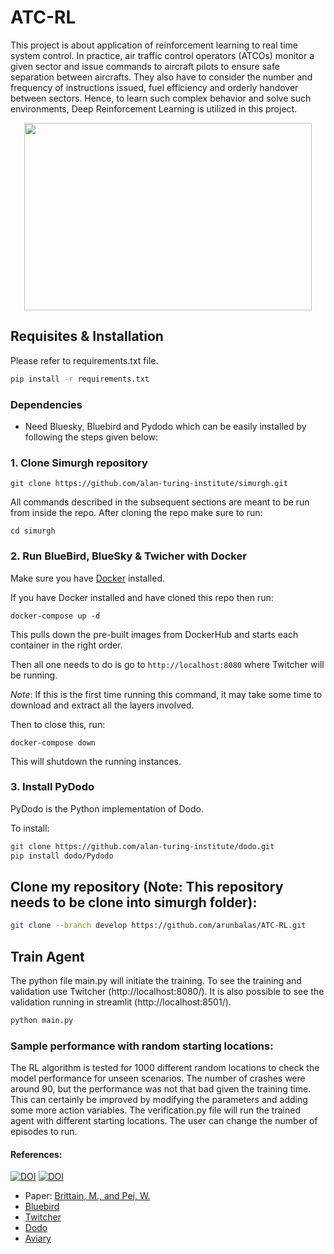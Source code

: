 # ATC-RL
This project is about application of reinforcement learning to real time system control. In practice, air traffic control operators (ATCOs) monitor a given sector and issue commands to aircraft pilots to ensure safe separation between aircrafts. They also have to consider the number and frequency of instructions issued, fuel efficiency and orderly handover between sectors. Hence, to learn such complex behavior and solve such environments, Deep Reinforcement Learning is utilized in this project.

<p align="center">
  <img width="460" height="300" src="https://github.com/arunbalas/ATC-RL/blob/develop/Final%20Gif.gif">
</p>


## Requisites & Installation

Please refer to requirements.txt file.

```bash
pip install -r requirements.txt
```


### Dependencies

- Need Bluesky, Bluebird and Pydodo which can be easily installed by following the steps given below:

### 1. Clone Simurgh repository


```{bash}
git clone https://github.com/alan-turing-institute/simurgh.git
```

All commands described in the subsequent sections are meant to be run from inside the repo. After cloning the repo make sure to run:

```{bash}
cd simurgh
```

### 2. Run BlueBird, BlueSky & Twicher with Docker

Make sure you have [Docker](https://www.docker.com/get-started) installed.

If you have Docker installed and have cloned this repo then run:

```{bash}
docker-compose up -d
```

This pulls down the pre-built images from DockerHub and
starts each container in the right order.

Then all one needs to do is go to
`http://localhost:8080` where Twitcher will be running.

_Note_: If this is the first time running this command, it may take some time to
download and extract all the layers involved.

Then to close this, run:

```
docker-compose down
```

This will shutdown the running instances.

### 3. Install PyDodo

PyDodo is the Python implementation of Dodo.

To install:

```bash
git clone https://github.com/alan-turing-institute/dodo.git
pip install dodo/Pydodo
```

## Clone my repository (Note: This repository needs to be clone into simurgh folder):
```bash
git clone --branch develop https://github.com/arunbalas/ATC-RL.git
```

## Train Agent
The python file main.py will initiate the training. To see the training and validation use Twitcher (http://localhost:8080/). It is also possible to see the validation running in streamlit (http://localhost:8501/).

```bash
python main.py
```
### Sample performance with random starting locations:
The RL algorithm is tested for 1000 different random locations to check the model performance for unseen scenarios. The number of crashes were around 90, but the performance was not that bad given the training time. This can certainly be improved by modifying the parameters and adding some more action variables. The verification.py file will run the trained agent with different starting locations. The user can change the number of episodes to run.

<!--- ![sample_gif](https://github.com/arunbalas/ATC-RL/blob/develop/Final%20Gif.gif) -->




#### References:
[![DOI](https://zenodo.org/badge/148370950.svg)](https://zenodo.org/badge/latestdoi/148370950)
[![DOI](https://travis-ci.com/alan-turing-institute/simurgh.svg?branch=master)](https://travis-ci.com/alan-turing-institute/simurgh)
- Paper: [Brittain, M., and Pei, W.](https://arxiv.org/pdf/1905.01303.pdf)
- [Bluebird](https://github.com/alan-turing-institute/bluebird)
- [Twitcher](https://github.com/alan-turing-institutetwitcher)
- [Dodo](https://github.com/alan-turing-institute/dodo)
- [Aviary](https://github.com/alan-turing-institute/aviary)


